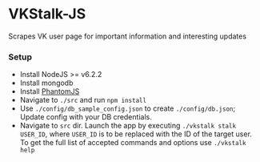 # VKStalk-JS
Scrapes VK user page for important information and interesting updates  


### Setup

- Install NodeJS >= v6.2.2  
- Install mongodb  
- Install [PhantomJS](http://phantomjs.org/)  
- Navigate to `./src` and run `npm install`  
- Use `./config/db_sample_config.json` to create `./config/db.json`; Update config with your DB credentials.
- Navigate to `src` dir. Launch the app by executing `./vkstalk stalk USER_ID`, where `USER_ID` is to be replaced with the ID of the target user.
To get the full list of accepted commands and options use `./vkstalk help`
